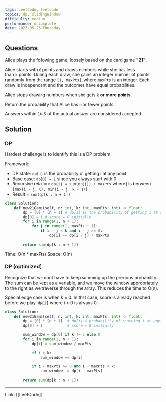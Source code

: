 ```yaml
---
tags: LeetCode, leetcode
topics: dp, slidingWindow
difficulty: medium
performance: uncomplete
date: 2023-05-25 Thursday
---
```


## Questions

Alice plays the following game, loosely based on the card game **"21"**.

Alice starts with `0` points and draws numbers while she has less than `k` points. During each draw, she gains an integer number of points randomly from the range `[1, maxPts]`, where `maxPts` is an integer. Each draw is independent and the outcomes have equal probabilities.

Alice stops drawing numbers when she gets `k` **or more points**.

Return the probability that Alice has `n` or fewer points.

Answers within `10-5` of the actual answer are considered accepted.

## Solution

### DP 

Hardest challenge is to identify this is a DP problem.

Framework:
- DP state: `dp[i]` is the probability of getting i at any point
- Base case: `dp[0] = 1` since you always start with 0
- Recursive relation: `dp[i] = sum(dp[j]) / maxPts` where j is between `[max(i - j, 0), min(i - j, k - 1)]`
- Result = `sum(dp[k : n + 1])`

```python
class Solution:
    def new21Game(self, n: int, k: int, maxPts: int) -> float:
        dp = [0] * (n + 1) # dp[i] is the probability of getting i at any point
        dp[0] = 1 # score = 0 initially
        for i in range(1, n + 1):
            for j in range(1, maxPts + 1):
                if i - j < k and i - j >= 0:
                    dp[i] += dp[i - j] / maxPts
        
        return sum(dp[k : n + 1])
```

Time: O(n * maxPts)
Space: O(n)

### DP (optimized)

Recognize that we dont have to keep summing up the previous probability. The sum can be kept as a variable, and we move the window appropriately to the right as we traverse through the array. This reduces the time to O(n).

Special edge case is when k = 0. In that case, score is already reached before we play. `dp[i]` where i > 0 is always 0.

```python
class Solution:
    def new21Game(self, n: int, k: int, maxPts: int) -> float:
        dp = [0] * (n + 1)  # dp[i] = probability of scoreing i at anytime
        dp[0] = 1           # score = 0 initially
        
        sum_window = dp[0] if k != 0 else 0
        for i in range(1, n + 1):
            dp[i] = sum_window / maxPts

            if i < k:
                sum_window += dp[i]
            
            if i - maxPts >= 0 and i - maxPts < k:
                sum_window -= dp[i - maxPts]
    
        return sum(dp[k : n + 1])
```

---
Link: [[LeetCode]]
